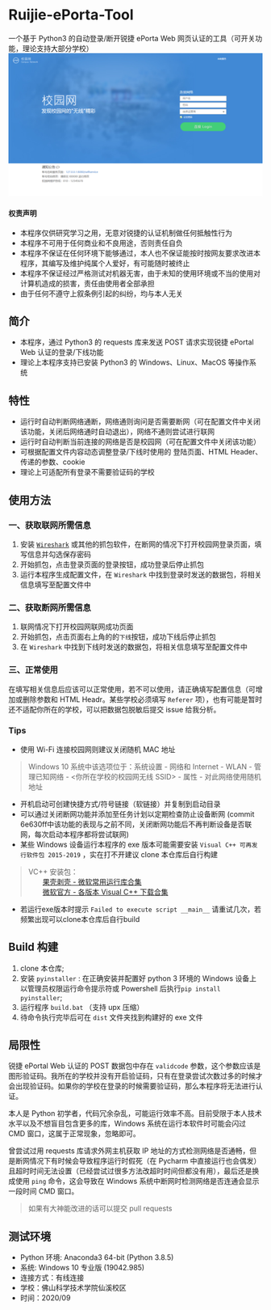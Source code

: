 # Ruijie-ePorta-Tool
一个基于 Python3 的自动登录/断开锐捷 ePorta Web 网页认证的工具（可开关功能，理论支持大部分学校）
![锐捷 ePorta Web 网页认证界面（webp图片无法打开请切换浏览器）](./header.png)

#### 权责声明
- 本程序仅供研究学习之用，无意对锐捷的认证机制做任何抵触性行为
- 本程序不可用于任何商业和不良用途，否则责任自负
- 本程序不保证在任何环境下能够通过，本人也不保证能按时按网友要求改进本程序，其编写及维护纯属个人爱好，有可能随时被终止
- 本程序不保证经过严格测试对机器无害，由于未知的使用环境或不当的使用对计算机造成的损害，责任由使用者全部承担
- 由于任何不遵守上叙条例引起的纠纷，均与本人无关

## 简介
- 本程序，通过 Python3 的 requests 库来发送 POST 请求实现锐捷 ePortal Web 认证的登录/下线功能
- 理论上本程序支持已安装 Python3 的 Windows、Linux、MacOS 等操作系统

## 特性
- 运行时自动判断网络通断，网络通则询问是否需要断网（可在配置文件中关闭该功能，关闭后网络通时自动退出），网络不通则尝试进行联网
- 运行时自动判断当前连接的网络是否是校园网（可在配置文件中关闭该功能）
- 可根据配置文件内容动态调整登录/下线时使用的 登陆页面、HTML Header、传递的参数、cookie
- 理论上可适配所有登录不需要验证码的学校

## 使用方法
### 一、获取联网所需信息
1. 安装 [`Wireshark`](https://www.wireshark.org/download.html) 或其他的抓包软件，在断网的情况下打开校园网登录页面，填写信息并勾选保存密码
2. 开始抓包，点击登录页面的登录按钮，成功登录后停止抓包
3. 运行本程序生成配置文件，在 `Wireshark` 中找到登录时发送的数据包，将相关信息填写至配置文件中

### 二、获取断网所需信息
1. 联网情况下打开校园网联网成功页面
2. 开始抓包，点击页面右上角的的`下线`按钮，成功下线后停止抓包
3. 在 `Wireshark` 中找到下线时发送的数据包，将相关信息填写至配置文件中

### 三、正常使用
在填写相关信息后应该可以正常使用，若不可以使用，请正确填写配置信息（可增加或删除参数和 HTML Headr。某些学校必须填写 `Referer` 项），也有可能是暂时还不适配你所在的学校，可以把数据包脱敏后提交 issue 给我分析。

### Tips
- 使用 Wi-Fi 连接校园网则建议关闭随机 MAC 地址
> Windows 10 系统中该选项位于：系统设置 - 网络和 Internet - WLAN - 管理已知网络 - <你所在学校的校园网无线 SSID> - 属性 - 对此网络使用随机地址
- 开机启动可创建快捷方式/符号链接（软链接）并复制到启动目录
- 可以通过关闭断网功能并添加至任务计划以定期检查防止设备断网 (commit 6e630ff中该功能的表现与之前不同，关闭断网功能后不再判断设备是否联网，每次启动本程序都将尝试联网)
- 某些 Windows 设备运行本程序的 exe 版本可能需要安装 `Visual C++ 可再发行软件包 2015-2019` ，实在打不开建议 clone 本仓库后自行构建
> VC++ 安装包：  
> &emsp;&emsp;[果壳剥壳 - 微软常用运行库合集](https://www.ghpym.com/yxkhj.html)  
> &emsp;&emsp;[微软官方 - 各版本 Visual C++ 下载合集](https://support.microsoft.com/zh-cn/help/2977003/the-latest-supported-visual-c-downloads)
- 若运行exe版本时提示 `Failed to execute script __main__` 请重试几次，若频繁出现可以clone本仓库后自行build

## Build 构建
1. clone 本仓库;
2. 安装 `pyinstaller` : 在正确安装并配置好 python 3 环境的 Windows 设备上以管理员权限运行命令提示符或 Powershell 后执行`pip install pyinstaller`;
3. 运行程序 `build.bat` （支持 upx 压缩） 
4. 待命令执行完毕后可在 `dist` 文件夹找到构建好的 exe 文件

## 局限性
锐捷 ePortal Web 认证的 POST 数据包中存在 `validcode` 参数，这个参数应该是图形验证码。我所在的学校并没有开启验证码，只有在登录尝试次数过多的时候才会出现验证码。如果你的学校在登录的时候需要验证码，那么本程序将无法进行认证。

本人是 Python 初学者，代码冗余杂乱，可能运行效率不高。目前受限于本人技术水平以及不想盲目包含更多的库，Windows 系统在运行本软件时可能会闪过 CMD 窗口，这属于正常现象，忽略即可。

曾尝试过用 requests 库请求外网主机获取 IP 地址的方式检测网络是否通畅，但是断网情况下有时候会导致程序运行时假死（在 Pycharm 中直接运行也会偶发）且超时时间无法设置（已经尝试过很多方法改超时时间但都没有用），最后还是换成使用 `ping` 命令，这会导致在 Windows 系统中断网时检测网络是否连通会显示一段时间 CMD 窗口。
> 如果有大神能改进的话可以提交 pull requests

## 测试环境
- Python 环境: Anaconda3 64-bit (Python 3.8.5)
- 系统: Windows 10 专业版 (19042.985)
- 连接方式：有线连接
- 学校：佛山科学技术学院仙溪校区
- 时间：2020/09

